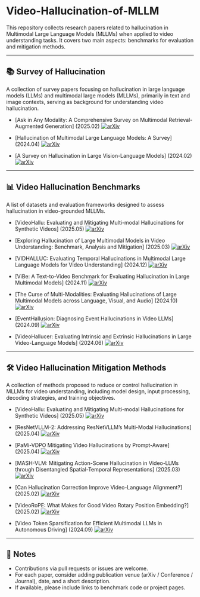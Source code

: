 # Video-Hallucination-of-MLLM

This repository collects research papers related to hallucination in Multimodal Large Language Models (MLLMs) when applied to video understanding tasks. It covers two main aspects: benchmarks for evaluation and mitigation methods.

---

## 📚 Survey of Hallucination

A collection of survey papers focusing on hallucination in large language models (LLMs) and multimodal large models (MLLMs), primarily in text and image contexts, serving as background for understanding video hallucination.

+ [Ask in Any Modality: A Comprehensive Survey on Multimodal Retrieval-Augmented Generation] (2025.02) [![arXiv](https://img.shields.io/badge/arXiv-b31b1b.svg)](https://arxiv.org/abs/2502.08826)

+ [Hallucination of Multimodal Large Language Models: A Survey] (2024.04)  [![arXiv](https://img.shields.io/badge/arXiv-b31b1b.svg)](https://arxiv.org/abs/2404.18930)

+ [A Survey on Hallucination in Large Vision-Language Models] (2024.02) [![arXiv](https://img.shields.io/badge/arXiv-b31b1b.svg)](https://arxiv.org/abs/2402.00253)
---

## 📊 Video Hallucination Benchmarks

A list of datasets and evaluation frameworks designed to assess hallucination in video-grounded MLLMs.

+ [VideoHallu: Evaluating and Mitigating Multi-modal Hallucinations for Synthetic Videos] (2025.05) [![arXiv](https://img.shields.io/badge/arXiv-b31b1b.svg)](https://arxiv.org/abs/2505.01481)

+ [Exploring Hallucination of Large Multimodal Models in Video Understanding: Benchmark, Analysis and Mitigation] (2025.03) [![arXiv](https://img.shields.io/badge/arXiv-b31b1b.svg)](https://arxiv.org/abs/2503.19622)

+ [VIDHALLUC: Evaluating Temporal Hallucinations in Multimodal Large Language Models for Video Understanding] (2024.12) [![arXiv](https://img.shields.io/badge/arXiv-b31b1b.svg)](https://www.arxiv.org/pdf/2412.03735)

+ [ViBe: A Text-to-Video Benchmark for Evaluating Hallucination in Large Multimodal Models] (2024.11) [![arXiv](https://img.shields.io/badge/arXiv-b31b1b.svg)](https://arxiv.org/abs/2411.10867)

+ [The Curse of Multi-Modalities: Evaluating Hallucinations of Large Multimodal Models across Language, Visual, and Audio] (2024.10) [![arXiv](https://img.shields.io/badge/arXiv-b31b1b.svg)](https://arxiv.org/abs/2410.12787)

+ [EventHallusion: Diagnosing Event Hallucinations in Video LLMs] (2024.09) [![arXiv](https://img.shields.io/badge/arXiv-b31b1b.svg)](https://arxiv.org/abs/2409.16597)

+ [VideoHallucer: Evaluating Intrinsic and Extrinsic Hallucinations in Large Video-Language Models] (2024.06) [![arXiv](https://img.shields.io/badge/arXiv-b31b1b.svg)](https://arxiv.org/abs/2406.16338)


---

## 🛠️ Video Hallucination Mitigation Methods

A collection of methods proposed to reduce or control hallucination in MLLMs for video understanding, including model design, input processing, decoding strategies, and training objectives.

+ [VideoHallu: Evaluating and Mitigating Multi-modal Hallucinations for Synthetic Videos] (2025.05) [![arXiv](https://img.shields.io/badge/arXiv-b31b1b.svg)](https://arxiv.org/abs/2505.01481)

+ [ResNetVLLM-2: Addressing ResNetVLLM’s Multi-Modal Hallucinations] (2025.04) [![arXiv](https://img.shields.io/badge/arXiv-b31b1b.svg)](https://arxiv.org/abs/2504.14429)

+ [PaMi-VDPO Mitigating Video Hallucinations by Prompt-Aware] (2025.04) [![arXiv](https://img.shields.io/badge/arXiv-b31b1b.svg)](https://arxiv.org/abs/2504.05810)

+ [MASH-VLM: Mitigating Action-Scene Hallucination in Video-LLMs through Disentangled Spatial-Temporal Representations] (2025.03) [![arXiv](https://img.shields.io/badge/arXiv-b31b1b.svg)](https://arxiv.org/abs/2503.15871)

+ [Can Hallucination Correction Improve Video-Language Alignment?] (2025.02) [![arXiv](https://img.shields.io/badge/arXiv-b31b1b.svg)](https://arxiv.org/abs/2502.15079)

+ [VideoRoPE: What Makes for Good Video Rotary Position Embedding?] (2025.02) [![arXiv](https://img.shields.io/badge/arXiv-b31b1b.svg)](https://arxiv.org/abs/2502.05173)

+ [Video Token Sparsification for Efficient Multimodal LLMs in Autonomous Driving] (2024.09) [![arXiv](https://img.shields.io/badge/arXiv-b31b1b.svg)](https://arxiv.org/abs/2409.11182)


---

## 📌 Notes

- Contributions via pull requests or issues are welcome.
- For each paper, consider adding publication venue (arXiv / Conference / Journal), date, and a short description.
- If available, please include links to benchmark code or project pages.
